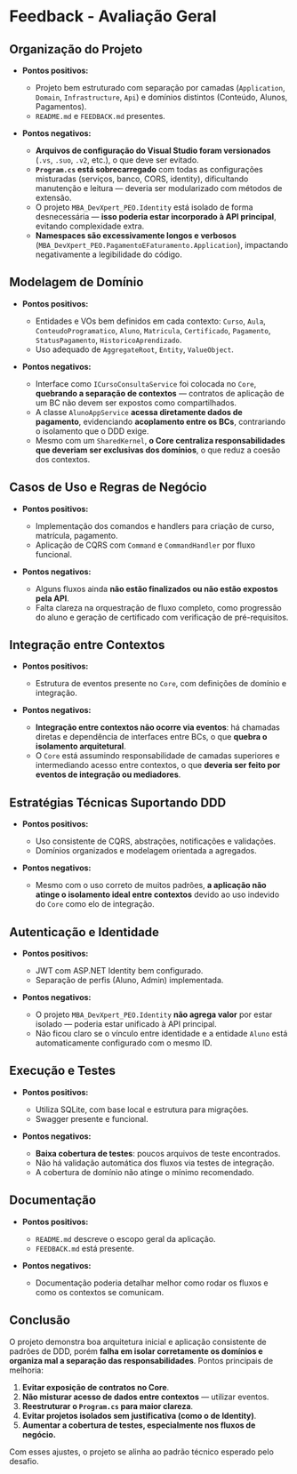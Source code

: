 # Feedback - Avaliação Geral

## Organização do Projeto
- **Pontos positivos:**
  - Projeto bem estruturado com separação por camadas (`Application`, `Domain`, `Infrastructure`, `Api`) e domínios distintos (Conteúdo, Alunos, Pagamentos).
  - `README.md` e `FEEDBACK.md` presentes.

- **Pontos negativos:**
  - **Arquivos de configuração do Visual Studio foram versionados** (`.vs`, `.suo`, `.v2`, etc.), o que deve ser evitado.
  - **`Program.cs` está sobrecarregado** com todas as configurações misturadas (serviços, banco, CORS, identity), dificultando manutenção e leitura — deveria ser modularizado com métodos de extensão.
  - O projeto `MBA_DevXpert_PEO.Identity` está isolado de forma desnecessária — **isso poderia estar incorporado à API principal**, evitando complexidade extra.
  - **Namespaces são excessivamente longos e verbosos** (`MBA_DevXpert_PEO.PagamentoEFaturamento.Application`), impactando negativamente a legibilidade do código.

## Modelagem de Domínio
- **Pontos positivos:**
  - Entidades e VOs bem definidos em cada contexto: `Curso`, `Aula`, `ConteudoProgramatico`, `Aluno`, `Matricula`, `Certificado`, `Pagamento`, `StatusPagamento`, `HistoricoAprendizado`.
  - Uso adequado de `AggregateRoot`, `Entity`, `ValueObject`.

- **Pontos negativos:**
  - Interface como `ICursoConsultaService` foi colocada no `Core`, **quebrando a separação de contextos** — contratos de aplicação de um BC não devem ser expostos como compartilhados.
  - A classe `AlunoAppService` **acessa diretamente dados de pagamento**, evidenciando **acoplamento entre os BCs**, contrariando o isolamento que o DDD exige.
  - Mesmo com um `SharedKernel`, **o Core centraliza responsabilidades que deveriam ser exclusivas dos domínios**, o que reduz a coesão dos contextos.

## Casos de Uso e Regras de Negócio
- **Pontos positivos:**
  - Implementação dos comandos e handlers para criação de curso, matrícula, pagamento.
  - Aplicação de CQRS com `Command` e `CommandHandler` por fluxo funcional.

- **Pontos negativos:**
  - Alguns fluxos ainda **não estão finalizados ou não estão expostos pela API**.
  - Falta clareza na orquestração de fluxo completo, como progressão do aluno e geração de certificado com verificação de pré-requisitos.

## Integração entre Contextos
- **Pontos positivos:**
  - Estrutura de eventos presente no `Core`, com definições de domínio e integração.

- **Pontos negativos:**
  - **Integração entre contextos não ocorre via eventos**: há chamadas diretas e dependência de interfaces entre BCs, o que **quebra o isolamento arquitetural**.
  - O `Core` está assumindo responsabilidade de camadas superiores e intermediando acesso entre contextos, o que **deveria ser feito por eventos de integração ou mediadores**.

## Estratégias Técnicas Suportando DDD
- **Pontos positivos:**
  - Uso consistente de CQRS, abstrações, notificações e validações.
  - Domínios organizados e modelagem orientada a agregados.

- **Pontos negativos:**
  - Mesmo com o uso correto de muitos padrões, **a aplicação não atinge o isolamento ideal entre contextos** devido ao uso indevido do `Core` como elo de integração.

## Autenticação e Identidade
- **Pontos positivos:**
  - JWT com ASP.NET Identity bem configurado.
  - Separação de perfis (Aluno, Admin) implementada.

- **Pontos negativos:**
  - O projeto `MBA_DevXpert_PEO.Identity` **não agrega valor** por estar isolado — poderia estar unificado à API principal.
  - Não ficou claro se o vínculo entre identidade e a entidade `Aluno` está automaticamente configurado com o mesmo ID.

## Execução e Testes
- **Pontos positivos:**
  - Utiliza SQLite, com base local e estrutura para migrações.
  - Swagger presente e funcional.

- **Pontos negativos:**
  - **Baixa cobertura de testes**: poucos arquivos de teste encontrados.
  - Não há validação automática dos fluxos via testes de integração.
  - A cobertura de domínio não atinge o mínimo recomendado.

## Documentação
- **Pontos positivos:**
  - `README.md` descreve o escopo geral da aplicação.
  - `FEEDBACK.md` está presente.

- **Pontos negativos:**
  - Documentação poderia detalhar melhor como rodar os fluxos e como os contextos se comunicam.

## Conclusão

O projeto demonstra boa arquitetura inicial e aplicação consistente de padrões de DDD, porém **falha em isolar corretamente os domínios e organiza mal a separação das responsabilidades**. Pontos principais de melhoria:

1. **Evitar exposição de contratos no Core**.
2. **Não misturar acesso de dados entre contextos** — utilizar eventos.
3. **Reestruturar o `Program.cs` para maior clareza**.
4. **Evitar projetos isolados sem justificativa (como o de Identity)**.
5. **Aumentar a cobertura de testes, especialmente nos fluxos de negócio.**

Com esses ajustes, o projeto se alinha ao padrão técnico esperado pelo desafio.
